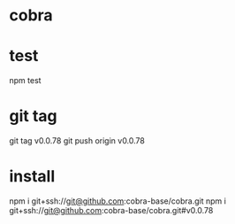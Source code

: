# cobra

# test
npm test

# git tag
git tag v0.0.78
git push origin v0.0.78

# install
npm i git+ssh://git@github.com:cobra-base/cobra.git
npm i git+ssh://git@github.com:cobra-base/cobra.git#v0.0.78
